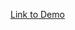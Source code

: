 [Link to Demo](https://abhishekgits1.github.io/MusicEffectSound/) <!-- Add a link to the live demo or a video demonstration -->
